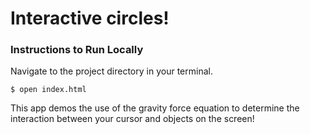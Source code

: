 <h1>Interactive circles!</h1>

<h3>Instructions to Run Locally</h3>

Navigate to the project directory in your terminal.
<br>

`$ open index.html`

<p>This app demos the use of the gravity force equation to determine the interaction between your cursor and objects on the screen!</p>
